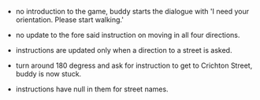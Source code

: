 
* no introduction to the game, buddy starts the dialogue with 'I need your orientation. Please start walking.'

* no update to the fore said instruction on moving in all four directions. 

* instructions are updated only when a direction to a street is asked. 

* turn around 180 degress and ask for instruction to get to Crichton Street, buddy is now stuck.

* instructions have null in them for street names. 